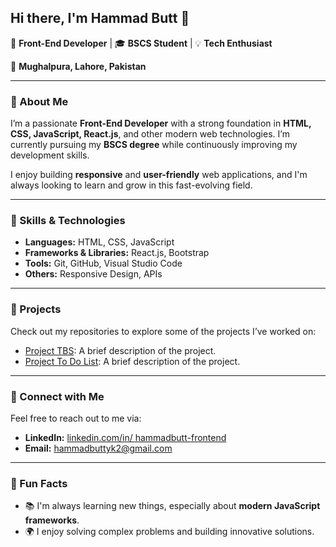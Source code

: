 ## Hi there, I'm Hammad Butt 👋
🚀 **Front-End Developer** | 🎓 **BSCS Student** | 💡 **Tech Enthusiast**

📍 **Mughalpura, Lahore, Pakistan**

---

### 🔹 About Me

I’m a passionate **Front-End Developer** with a strong foundation in **HTML, CSS, JavaScript, React.js**, and other modern web technologies. I’m currently pursuing my **BSCS degree** while continuously improving my development skills.

I enjoy building **responsive** and **user-friendly** web applications, and I'm always looking to learn and grow in this fast-evolving field.

---

### 🔹 Skills & Technologies

- **Languages:** HTML, CSS, JavaScript
- **Frameworks & Libraries:** React.js, Bootstrap
- **Tools:** Git, GitHub, Visual Studio Code
- **Others:** Responsive Design, APIs

---

### 🔹 Projects

Check out my repositories to explore some of the projects I’ve worked on:

- [Project TBS](https://github.com/Hammad-Butt/TBS-Total-Business-Solutions-Portfolio-): A brief description of the project.
- [Project To Do List](https://github.com/Hammad-Butt/To-Do-list-app): A brief description of the project.

---

### 🔹 Connect with Me

Feel free to reach out to me via:

- **LinkedIn:** [linkedin.com/in/
hammadbutt-frontend
](www.linkedin.com/in/hammadbutt-frontend)
- **Email:** [hammadbuttyk2@gmail.com](mailto:hammadbuttyk2@gmail.com)

---

### 🔹 Fun Facts

- 📚 I'm always learning new things, especially about **modern JavaScript frameworks**.
- 🌍 I enjoy solving complex problems and building innovative solutions.
